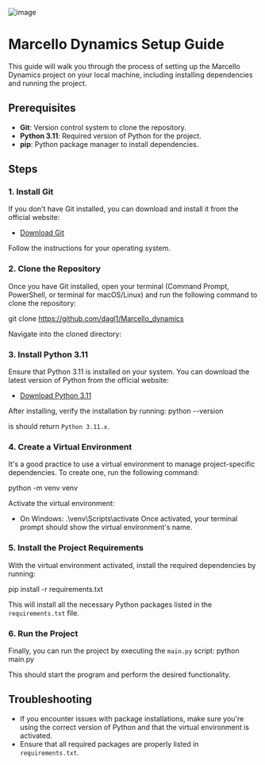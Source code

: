 ![image](https://github.com/user-attachments/assets/2cb1f15a-48e8-4b9e-8e6a-07d439cde2f8)

# Marcello Dynamics Setup Guide

This guide will walk you through the process of setting up the Marcello Dynamics project on your local machine, including installing dependencies and running the project.

## Prerequisites

- **Git**: Version control system to clone the repository.
- **Python 3.11**: Required version of Python for the project.
- **pip**: Python package manager to install dependencies.

## Steps

### 1. Install Git

If you don't have Git installed, you can download and install it from the official website:

- [Download Git](https://git-scm.com/)

Follow the instructions for your operating system.

### 2. Clone the Repository

Once you have Git installed, open your terminal (Command Prompt, PowerShell, or terminal for macOS/Linux) and run the following command to clone the repository:

git clone https://github.com/dagl1/Marcello_dynamics


Navigate into the cloned directory:


### 3. Install Python 3.11

Ensure that Python 3.11 is installed on your system. You can download the latest version of Python from the official website:

- [Download Python 3.11](https://www.python.org/downloads/release/python-3110/)

After installing, verify the installation by running:
python --version

is should return `Python 3.11.x`.

### 4. Create a Virtual Environment

It's a good practice to use a virtual environment to manage project-specific dependencies. To create one, run the following command:

python -m venv venv

Activate the virtual environment:

- On Windows:
.\venv\Scripts\activate
Once activated, your terminal prompt should show the virtual environment's name.

### 5. Install the Project Requirements

With the virtual environment activated, install the required dependencies by running:

pip install -r requirements.txt

This will install all the necessary Python packages listed in the `requirements.txt` file.

### 6. Run the Project

Finally, you can run the project by executing the `main.py` script:
python main.py

This should start the program and perform the desired functionality.

## Troubleshooting

- If you encounter issues with package installations, make sure you're using the correct version of Python and that the virtual environment is activated.
- Ensure that all required packages are properly listed in `requirements.txt`.
